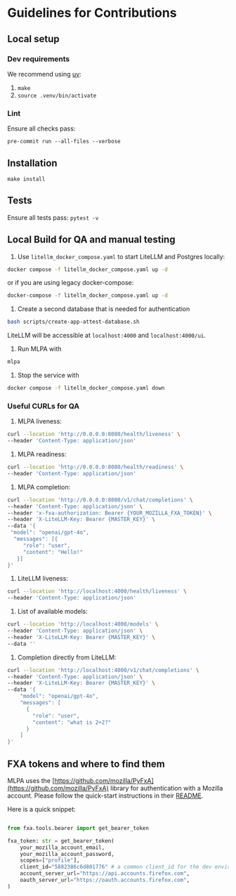 # Guidelines for Contributions

## Local setup

### Dev requirements

We recommend using [uv](https://docs.astral.sh/uv/getting-started/installation/):

1. `make`
2. `source .venv/bin/activate`

### Lint

Ensure all checks pass:

`pre-commit run --all-files --verbose`

## Installation

`make install`

## Tests

Ensure all tests pass: `pytest -v`

## Local Build for QA and manual testing

1. Use `litellm_docker_compose.yaml` to start LiteLLM and Postgres locally:

  ```bash
  docker compose -f litellm_docker_compose.yaml up -d
  ```

or if you are using legacy docker-compose:

  ```bash
  docker-compose -f litellm_docker_compose.yaml up -d
  ```

1. Create a second database that is needed for authentication

  ```bash
  bash scripts/create-app-attest-database.sh
  ```

LiteLLM will be accessible at `localhost:4000` and `localhost:4000/ui`.

1. Run MLPA with

  ```bash
  mlpa
  ```

1. Stop the service with

```bash
docker compose -f litellm_docker_compose.yaml down
```

### Useful CURLs for QA

1. MLPA liveness:

```bash
curl --location 'http://0.0.0.0:8080/health/liveness' \
--header 'Content-Type: application/json'
```

1. MLPA readiness:

```bash
curl --location 'http://0.0.0.0:8080/health/readiness' \
--header 'Content-Type: application/json'
```

1. MLPA completion:

  ```bash
  curl --location 'http://0.0.0.0:8080/v1/chat/completions' \
  --header 'Content-Type: application/json' \
  --header 'x-fxa-authorization: Bearer {YOUR_MOZILLA_FXA_TOKEN}' \
  --header 'X-LiteLLM-Key: Bearer {MASTER_KEY}' \
  --data '{
   "model": "openai/gpt-4o",
    "messages": [{
       "role": "user",
       "content": "Hello!"
     }]
  }'
  ```

1. LiteLLM liveness:

```bash
curl --location 'http://localhost:4000/health/liveness' \
--header 'Content-Type: application/json'
```

1. List of available models:

```bash
curl --location 'http://localhost:4000/models' \
--header 'Content-Type: application/json' \
--header 'X-LiteLLM-Key: Bearer {MASTER_KEY}' \
--data ''
```

1. Completion directly from LiteLLM:

```bash
curl --location 'http://localhost:4000/v1/chat/completions' \
--header 'Content-Type: application/json' \
--header 'X-LiteLLM-Key: Bearer {MASTER_KEY}' \
--data '{
    "model": "openai/gpt-4o",
    "messages": [
      {
        "role": "user",
        "content": "what is 2+2?"
      }
    ]
}'
```

## FXA tokens and where to find them
MLPA uses the [https://github.com/mozilla/PyFxA](https://github.com/mozilla/PyFxA) library for authentication with a Mozilla account. Please follow the quick-start instructions in their [README](https://github.com/mozilla/PyFxA?tab=readme-ov-file#using-firefox-account-bearer-token-with-requests).

Here is a quick snippet:

```python

from fxa.tools.bearer import get_bearer_token

fxa_token: str = get_bearer_token(
    your_mozilla_account_email,
    your_mozilla_account_password,
    scopes=["profile"],
    client_id="5882386c6d801776" # a common client_id for the dev environment,
    account_server_url="https://api.accounts.firefox.com",
    oauth_server_url="https://oauth.accounts.firefox.com",
)
```
